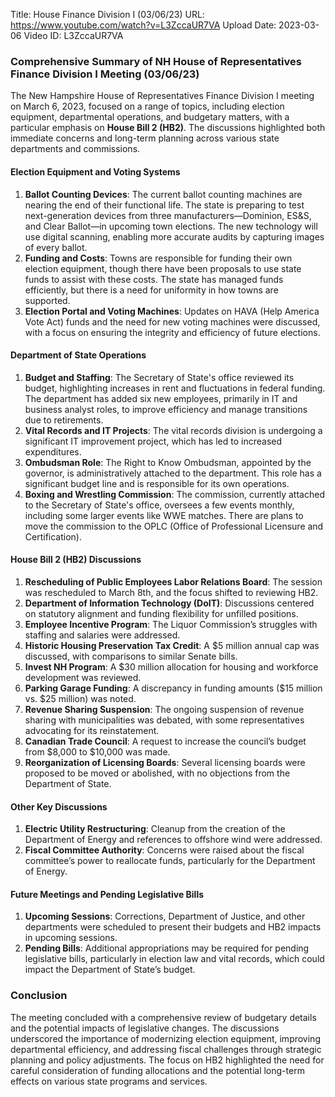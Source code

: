 Title: House Finance Division I (03/06/23)
URL: https://www.youtube.com/watch?v=L3ZccaUR7VA
Upload Date: 2023-03-06
Video ID: L3ZccaUR7VA

### Comprehensive Summary of NH House of Representatives Finance Division I Meeting (03/06/23)

The New Hampshire House of Representatives Finance Division I meeting on March 6, 2023, focused on a range of topics, including election equipment, departmental operations, and budgetary matters, with a particular emphasis on **House Bill 2 (HB2)**. The discussions highlighted both immediate concerns and long-term planning across various state departments and commissions.

#### Election Equipment and Voting Systems
1. **Ballot Counting Devices**: The current ballot counting machines are nearing the end of their functional life. The state is preparing to test next-generation devices from three manufacturers—Dominion, ES&S, and Clear Ballot—in upcoming town elections. The new technology will use digital scanning, enabling more accurate audits by capturing images of every ballot.
2. **Funding and Costs**: Towns are responsible for funding their own election equipment, though there have been proposals to use state funds to assist with these costs. The state has managed funds efficiently, but there is a need for uniformity in how towns are supported.
3. **Election Portal and Voting Machines**: Updates on HAVA (Help America Vote Act) funds and the need for new voting machines were discussed, with a focus on ensuring the integrity and efficiency of future elections.

#### Department of State Operations
1. **Budget and Staffing**: The Secretary of State's office reviewed its budget, highlighting increases in rent and fluctuations in federal funding. The department has added six new employees, primarily in IT and business analyst roles, to improve efficiency and manage transitions due to retirements.
2. **Vital Records and IT Projects**: The vital records division is undergoing a significant IT improvement project, which has led to increased expenditures.
3. **Ombudsman Role**: The Right to Know Ombudsman, appointed by the governor, is administratively attached to the department. This role has a significant budget line and is responsible for its own operations.
4. **Boxing and Wrestling Commission**: The commission, currently attached to the Secretary of State's office, oversees a few events monthly, including some larger events like WWE matches. There are plans to move the commission to the OPLC (Office of Professional Licensure and Certification).

#### House Bill 2 (HB2) Discussions
1. **Rescheduling of Public Employees Labor Relations Board**: The session was rescheduled to March 8th, and the focus shifted to reviewing HB2.
2. **Department of Information Technology (DoIT)**: Discussions centered on statutory alignment and funding flexibility for unfilled positions.
3. **Employee Incentive Program**: The Liquor Commission’s struggles with staffing and salaries were addressed.
4. **Historic Housing Preservation Tax Credit**: A $5 million annual cap was discussed, with comparisons to similar Senate bills.
5. **Invest NH Program**: A $30 million allocation for housing and workforce development was reviewed.
6. **Parking Garage Funding**: A discrepancy in funding amounts ($15 million vs. $25 million) was noted.
7. **Revenue Sharing Suspension**: The ongoing suspension of revenue sharing with municipalities was debated, with some representatives advocating for its reinstatement.
8. **Canadian Trade Council**: A request to increase the council’s budget from $8,000 to $10,000 was made.
9. **Reorganization of Licensing Boards**: Several licensing boards were proposed to be moved or abolished, with no objections from the Department of State.

#### Other Key Discussions
1. **Electric Utility Restructuring**: Cleanup from the creation of the Department of Energy and references to offshore wind were addressed.
2. **Fiscal Committee Authority**: Concerns were raised about the fiscal committee’s power to reallocate funds, particularly for the Department of Energy.

#### Future Meetings and Pending Legislative Bills
1. **Upcoming Sessions**: Corrections, Department of Justice, and other departments were scheduled to present their budgets and HB2 impacts in upcoming sessions.
2. **Pending Bills**: Additional appropriations may be required for pending legislative bills, particularly in election law and vital records, which could impact the Department of State’s budget.

### Conclusion
The meeting concluded with a comprehensive review of budgetary details and the potential impacts of legislative changes. The discussions underscored the importance of modernizing election equipment, improving departmental efficiency, and addressing fiscal challenges through strategic planning and policy adjustments. The focus on HB2 highlighted the need for careful consideration of funding allocations and the potential long-term effects on various state programs and services.